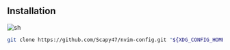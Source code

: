 

## Installation
![sh](https://skillicons.dev/icons?i=bash)
```sh
git clone https://github.com/Scapy47/nvim-config.git "${XDG_CONFIG_HOME:-$HOME/.config}"/nvim
```
